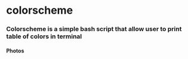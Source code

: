 # colorscheme

### Colorscheme is a simple bash script that allow user to print table of colors in terminal

#### Photos

